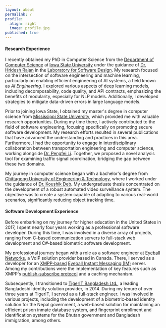 ```yaml
---
layout: about
permalink: /
profile:
  align: right
  image: profile.jpg
published: true
---
```


#### Research Experience

I recently obtained my PhD in Computer Science from the [Department of Computer Science](https://www.cs.iastate.edu/) at [Iowa State University](https://www.iastate.edu/) under the guidance of [Dr. Hridesh Rajan](https://hridesh.github.io/) in the [Laboratory for Software Design](https://design.cs.iastate.edu/). My research focused on the intersection of software engineering and machine learning, particularly on enabling efficient engineering of AI systems, a field known as *AI Engineering*. I explored various aspects of deep learning models, including decomposability, code quality, and API contracts, emphasizing the benefits of modularity, especially for NLP models. Additionally, I developed strategies to mitigate data-driven errors in large language models.

Prior to joining Iowa State, I obtained my master's degree in computer science from <a href="https://www.cse.msstate.edu/">Mississippi State University</a>, which provided me with valuable research opportunities. During my time there, I actively contributed to the field of software engineering, focusing specifically on promoting secure software development. My research efforts resulted in several publications that have advanced the understanding and practices in this area. Furthermore, I had the opportunity to engage in interdisciplinary collaboration between transportation engineering and computer science, working alongside <a href="https://www.uta.edu/academics/faculty/profile?username=lip">Dr. Pengfei Li</a>. Together, we proposed a novel analysis tool for examining traffic signal coordination, bridging the gap between these two domains.


My journey in computer science began with a bachelor's degree from <a href="https://www.cuet.ac.bd/">Chittagong University of Engineering & Technology</a>, where I worked under the guidance of <a href="https://www.cuet.ac.bd/members/498">Dr. Koushik Deb</a>. My undergraduate thesis concentrated on the development of a robust automated video surveillance system. The objective was to create a system capable of adapting to various real-world scenarios, significantly reducing object tracking time.

#### Software Development Experience

Before embarking on my journey for higher education in the United States in 2017, I spent nearly four years working as a professional software developer. During this time, I was involved in a diverse array of projects, ranging from C-based communication servers to full-stack web development and C#-based biometric software development.

My professional journey began with a role as a software engineer at [Eyeball Networks](https://www.facebook.com/EyeballNetworks/), a VoIP solution provider based in Canada. There, I served as a developer for an [XMPP-based](https://xmpp.org/) [Eyeball Instant Messaging (IM)](https://en.wikipedia.org/wiki/Eyeball_Chat) server. Among my contributions were the implementation of key features such as XMPP's [publish-subscribe protocol](https://xmpp.org/extensions/xep-0060.html) and a caching mechanism.

Subsequently, I transitioned to [TigerIT Bangladesh Ltd.](https://www.tigerit.com/), a leading Bangladeshi identity solution provider, in 2014. During my tenure of over three years at TigerIT, I served as a full-stack engineer. I was involved in various projects, including the development of a biometric-based identity solution for the Nepal government, a web-based solution for maintaining an efficient prison inmate database system, and fingerprint enrollment and identification systems for the Bhutan government and Bangladesh immigration, among others.

